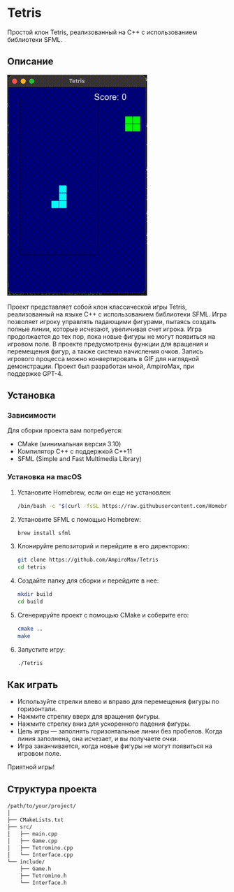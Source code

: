 # Tetris

Простой клон Tetris, реализованный на C++ с использованием библиотеки SFML.

## Описание

![Tetris Gameplay](media/tetris.gif)

Проект представляет собой клон классической игры Tetris, реализованный на языке C++ с использованием библиотеки SFML. Игра позволяет игроку управлять падающими фигурами, пытаясь создать полные линии, которые исчезают, увеличивая счет игрока. Игра продолжается до тех пор, пока новые фигуры не могут появиться на игровом поле. В проекте предусмотрены функции для вращения и перемещения фигур, а также система начисления очков. Запись игрового процесса можно конвертировать в GIF для наглядной демонстрации. Проект был разработан мной, AmpiroMax, при поддержке GPT-4.

## Установка

### Зависимости

Для сборки проекта вам потребуется:
- CMake (минимальная версия 3.10)
- Компилятор C++ с поддержкой C++11
- SFML (Simple and Fast Multimedia Library)

### Установка на macOS

1. Установите Homebrew, если он еще не установлен:

    ```sh
    /bin/bash -c "$(curl -fsSL https://raw.githubusercontent.com/Homebrew/install/HEAD/install.sh)"
    ```

2. Установите SFML с помощью Homebrew:

    ```sh
    brew install sfml
    ```

3. Клонируйте репозиторий и перейдите в его директорию:

    ```sh
    git clone https://github.com/AmpiroMax/Tetris
    cd tetris
    ```

4. Создайте папку для сборки и перейдите в нее:

    ```sh
    mkdir build
    cd build
    ```

5. Сгенерируйте проект с помощью CMake и соберите его:

    ```sh
    cmake ..
    make
    ```

6. Запустите игру:

    ```sh
    ./Tetris
    ```

## Как играть

- Используйте стрелки влево и вправо для перемещения фигуры по горизонтали.
- Нажмите стрелку вверх для вращения фигуры.
- Нажмите стрелку вниз для ускоренного падения фигуры.
- Цель игры — заполнять горизонтальные линии без пробелов. Когда линия заполнена, она исчезает, и вы получаете очки.
- Игра заканчивается, когда новые фигуры не могут появиться на игровом поле.

Приятной игры!

## Структура проекта
```
/path/to/your/project/
│
├── CMakeLists.txt
├── src/
│   ├── main.cpp
│   ├── Game.cpp
│   ├── Tetromino.cpp
│   └── Interface.cpp
└── include/
    ├── Game.h
    ├── Tetromino.h
    └── Interface.h
```